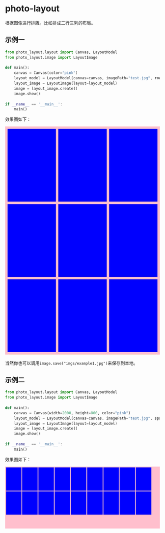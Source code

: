 
# photo-layout
根据图像进行排版。比如排成二行三列的布局。


## 示例一
```python
from photo_layout.layout import Canvas, LayoutModel
from photo_layout.image import LayoutImage

def main():
    canvas = Canvas(color="pink")
    layout_model = LayoutModel(canvas=canvas, imagePath="test.jpg", row=3, column=3, space=10)
    layout_image = LayoutImage(layout=layout_model)
    image = layout_image.create()
    image.show()

if __name__ == '__main__':
    main()
```
效果图如下：

![examples/imgs/example1.jpg](examples/imgs/example1.jpg)

当然你也可以调用`image.save("imgs/example1.jpg")`来保存到本地。

## 示例二
```python
from photo_layout.layout import Canvas, LayoutModel
from photo_layout.image import LayoutImage

def main():
    canvas = Canvas(width=2000, height=800, color="pink")
    layout_model = LayoutModel(canvas=canvas, imagePath="test.jpg", space=10)
    layout_image = LayoutImage(layout=layout_model)
    image = layout_image.create()
    image.show()

if __name__ == '__main__':
    main()
```
效果图如下：

![examples/imgs/example2.jpg](examples/imgs/example2.jpg)